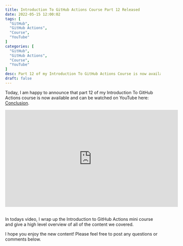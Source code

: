 ```yaml
---
title: Introduction To GitHub Actions Course Part 12 Released
date: 2022-05-15 12:00:02
tags: [
  "GitHub",
  "GitHub Actions",
  "Course",
  "YouTube"
]
categories: [
  "GitHub",
  "GitHub Actions",
  "Course",
  "YouTube"
]
desc: Part 12 of my Introduction To GitHub Actions Course is now available!
draft: false
---
```


Today, I am happy to announce that part 12 of my Introduction To GitHub Actions course is now available and can be watched on YouTube here: <a href="https://www.youtube.com/watch?v=5-EFvnLC0FQ" target="_blank">Conclusion</a>.

<div style="text-align: center;"><iframe width="560" height="315" src="https://www.youtube.com/embed/5-EFvnLC0FQ" title="YouTube video player" frameborder="0" allow="accelerometer; autoplay; clipboard-write; encrypted-media; gyroscope; picture-in-picture" allowfullscreen></iframe></div><br />

In todays video, I wrap up the Introduction to GitHub Actions mini course and give a high level overview of all of the content we covered.

I hope you enjoy the new content! Please feel free to post any questions or comments below.
